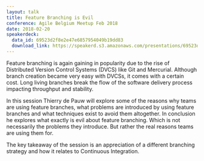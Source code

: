 ```yaml
---
layout: talk
title: Feature Branching is Evil
conference: Agile Belgium Meetup Feb 2018
date: 2018-02-20
speakerdeck:
  data_id: 69523d2f8e2e47e6857954049b19dd83
  download_link: https://speakerd.s3.amazonaws.com/presentations/69523d2f8e2e47e6857954049b19dd83/Agile_Belgium_Meetup_201802_-_Feature_Branching_considered_Evil.pdf
---
```

Feature branching is again gaining in popularity due to the rise of Distributed Version Control Systems (DVCS) like Git and Mercurial. Although branch creation became very easy with DVCSs, it comes with a certain cost. Long living branches break the flow of the software delivery process impacting throughput and stability.

In this session Thierry de Pauw will explore some of the reasons why teams are using feature branches, what problems are introduced by using feature branches and what techniques exist to avoid them altogether.
In conclusion he explores what exactly is evil about feature branching. Which is not necessarily the problems they introduce. But rather the real reasons teams are using them for.

The key takeaway of the session is an appreciation of a different branching strategy and how it relates to Continuous Integration.

